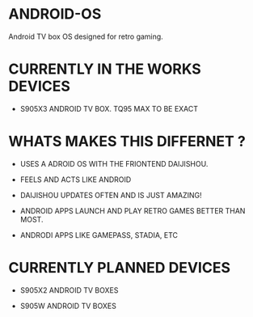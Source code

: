 # ANDROID-OS

Android TV box OS designed for retro gaming. 

# CURRENTLY IN THE WORKS DEVICES 

- S905X3 ANDROID TV BOX. TQ95 MAX TO BE EXACT



# WHATS MAKES THIS DIFFERNET ?

- USES A ADROID OS WITH THE FRIONTEND DAIJISHOU. 

- FEELS AND ACTS LIKE ANDROID 

- DAIJISHOU UPDATES OFTEN AND IS JUST AMAZING!

- ANDROID APPS LAUNCH AND PLAY RETRO GAMES BETTER THAN MOST.

- ANDRODI APPS LIKE GAMEPASS, STADIA, ETC


# CURRENTLY PLANNED DEVICES

- S905X2 ANDROID TV BOXES

- S905W ANDROID TV BOXES
